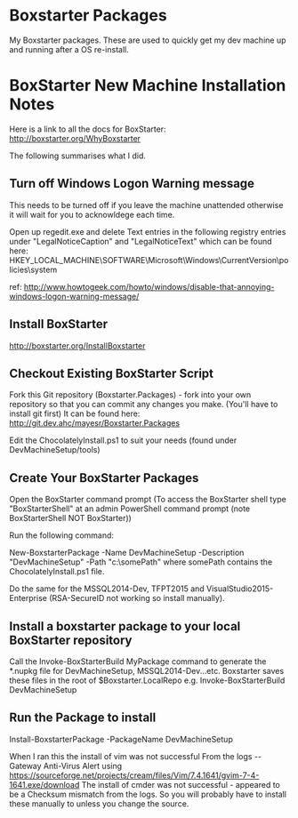Boxstarter Packages
===================

My Boxstarter packages. These are used to quickly get my dev machine up and running after a OS re-install.

BoxStarter New Machine Installation Notes
=============================================
Here is a link to all the docs for BoxStarter:  http://boxstarter.org/WhyBoxstarter

The following summarises what I did.

Turn off Windows Logon Warning message
---------------------------------------
This needs to be turned off if you leave the machine unattended otherwise it will wait for you to acknowldege each time.

Open up regedit.exe and delete Text entries in the following registry entries under "LegalNoticeCaption" and "LegalNoticeText" which can be found here:
HKEY_LOCAL_MACHINE\SOFTWARE\Microsoft\Windows\CurrentVersion\policies\system

ref: http://www.howtogeek.com/howto/windows/disable-that-annoying-windows-logon-warning-message/

Install BoxStarter
-------------------
http://boxstarter.org/InstallBoxstarter

Checkout Existing BoxStarter Script
------------------------------------
Fork this Git repository (Boxstarter.Packages) - fork into your own repository so that you can commit any changes you make.
(You'll have to install git first)
It can be found here: http://git.dev.ahc/mayesr/Boxstarter.Packages

Edit the ChocolatelyInstall.ps1 to suit your needs (found under DevMachineSetup/tools)

Create Your BoxStarter Packages
-------------------------------
Open the BoxStarter command prompt (To access the BoxStarter shell type "BoxStarterShell" at an admin PowerShell command prompt (note BoxStarterShell NOT BoxStarter))

Run the following command:

New-BoxstarterPackage -Name DevMachineSetup -Description "DevMachineSetup" -Path "c:\somePath" where somePath contains the ChocolatelyInstall.ps1 file.

Do the same for the MSSQL2014-Dev, TFPT2015 and VisualStudio2015-Enterprise (RSA-SecureID not working so install manually).

Install a boxstarter package to your local BoxStarter repository
-----------------------------------------------------------------
Call the Invoke-BoxStarterBuild MyPackage command to generate the *.nupkg file for DevMachineSetup, MSSQL2014-Dev...etc. Boxstarter saves these files in the root of $Boxstarter.LocalRepo
e.g. Invoke-BoxStarterBuild DevMachineSetup

Run the Package to install
---------------------------
Install-BoxstarterPackage -PackageName DevMachineSetup

When I ran this the install of vim was not successful  From the logs -- Gateway Anti-Virus Alert using https://sourceforge.net/projects/cream/files/Vim/7.4.1641/gvim-7-4-1641.exe/download
The install of cmder was not successful - appeared to be a Checksum mismatch from the logs.  So you will probably have to install these manually to unless you change the source.
